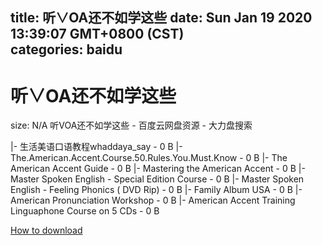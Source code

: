 
title: 听∨OA还不如学这些
date: Sun Jan 19 2020 13:39:07 GMT+0800 (CST)    
categories: baidu
---

# 听∨OA还不如学这些
size: N/A
 听VOA还不如学这些 - 百度云网盘资源 - 大力盘搜索
 
|- 生活美语口语教程whaddaya_say - 0 B
|- The.American.Accent.Course.50.Rules.You.Must.Know - 0 B
|- The American Accent Guide - 0 B
|- Mastering the American Accent - 0 B
|- Master Spoken English - Special Edition Course - 0 B
|- Master Spoken English - Feeling Phonics ( DVD Rip) - 0 B
|- Family Album USA - 0 B
|- American Pronunciation Workshop - 0 B
|- American Accent Training Linguaphone Course on 5 CDs - 0 B

[How to download](https://bpcam.bemobtrk.com/go/2ceec3aa-1ca2-46d6-b9ff-aaa5c184517c?jno=2146)